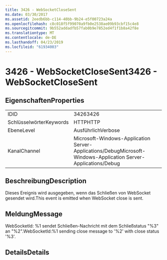 ```yaml
---
title: 3426 - WebSocketCloseSent
ms.date: 03/30/2017
ms.assetid: 2eedb6bb-c114-40bb-9b24-e5f00723a24a
ms.openlocfilehash: c8c018f5f99070a9fb0e2538ae09b93cbf15c4e8
ms.sourcegitcommit: 9b552addadfb57fab0b9e7852ed4f1f1b8a42f8e
ms.translationtype: MT
ms.contentlocale: de-DE
ms.lasthandoff: 04/23/2019
ms.locfileid: "61934003"
---
```

# <a name="3426---websocketclosesent"></a><span data-ttu-id="d7833-102">3426 - WebSocketCloseSent</span><span class="sxs-lookup"><span data-stu-id="d7833-102">3426 - WebSocketCloseSent</span></span>
## <a name="properties"></a><span data-ttu-id="d7833-103">Eigenschaften</span><span class="sxs-lookup"><span data-stu-id="d7833-103">Properties</span></span>  
  
|||  
|-|-|  
|<span data-ttu-id="d7833-104">ID</span><span class="sxs-lookup"><span data-stu-id="d7833-104">ID</span></span>|<span data-ttu-id="d7833-105">3426</span><span class="sxs-lookup"><span data-stu-id="d7833-105">3426</span></span>|  
|<span data-ttu-id="d7833-106">Schlüsselwörter</span><span class="sxs-lookup"><span data-stu-id="d7833-106">Keywords</span></span>|<span data-ttu-id="d7833-107">HTTP</span><span class="sxs-lookup"><span data-stu-id="d7833-107">HTTP</span></span>|  
|<span data-ttu-id="d7833-108">Ebene</span><span class="sxs-lookup"><span data-stu-id="d7833-108">Level</span></span>|<span data-ttu-id="d7833-109">Ausführlich</span><span class="sxs-lookup"><span data-stu-id="d7833-109">Verbose</span></span>|  
|<span data-ttu-id="d7833-110">Kanal</span><span class="sxs-lookup"><span data-stu-id="d7833-110">Channel</span></span>|<span data-ttu-id="d7833-111">Microsoft-Windows-Application Server-Applications/Debug</span><span class="sxs-lookup"><span data-stu-id="d7833-111">Microsoft-Windows-Application Server-Applications/Debug</span></span>|  
  
## <a name="description"></a><span data-ttu-id="d7833-112">Beschreibung</span><span class="sxs-lookup"><span data-stu-id="d7833-112">Description</span></span>  
 <span data-ttu-id="d7833-113">Dieses Ereignis wird ausgegeben, wenn das Schließen von WebSocket gesendet wird.</span><span class="sxs-lookup"><span data-stu-id="d7833-113">This event is emitted when WebSocket close is sent.</span></span>  
  
## <a name="message"></a><span data-ttu-id="d7833-114">Meldung</span><span class="sxs-lookup"><span data-stu-id="d7833-114">Message</span></span>  
 <span data-ttu-id="d7833-115">WebSocketId: %1 sendet Schließen-Nachricht mit dem Schließstatus "%3" an "%2".</span><span class="sxs-lookup"><span data-stu-id="d7833-115">WebSocketId:%1 sending close message to '%2' with close status '%3'.</span></span>  
  
## <a name="details"></a><span data-ttu-id="d7833-116">Details</span><span class="sxs-lookup"><span data-stu-id="d7833-116">Details</span></span>
